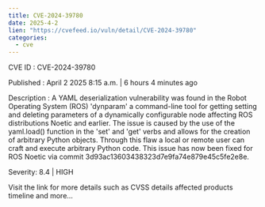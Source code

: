 ```yaml
---
title: CVE-2024-39780
date: 2025-4-2
lien: "https://cvefeed.io/vuln/detail/CVE-2024-39780"
categories:
  - cve
---
```


CVE ID : CVE-2024-39780

Published :  April 2
2025
8:15 a.m. | 6 hours
4 minutes ago

Description : A YAML deserialization vulnerability was found in the Robot Operating System (ROS) 'dynparam'
a command-line tool for getting
setting
and deleting parameters of a dynamically configurable node
affecting ROS distributions Noetic and earlier. The issue is caused by the use of the yaml.load() function in the 'set' and 'get' verbs
and allows for the creation of arbitrary Python objects. Through this flaw
a local or remote user can craft and execute arbitrary Python code. This issue has now been fixed for ROS Noetic via commit 3d93ac13603438323d7e9fa74e879e45c5fe2e8e.

Severity: 8.4 | HIGH

Visit the link for more details
such as CVSS details
affected products
timeline
and more...

